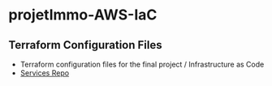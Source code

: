 # projetImmo-AWS-IaC

## Terraform Configuration Files

- Terraform configuration files for the final project / Infrastructure as Code
- [Services Repo](https://github.com/ManasseTegGbegnohou/projetImmo-AWS-services.git)
